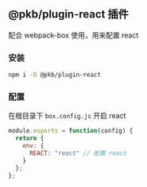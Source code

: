 ## @pkb/plugin-react 插件

配合 webpack-box 使用，用来配置 react

### 安装

```bash
npm i -D @pkb/plugin-react
```

### 配置

在根目录下 `box.config.js` 开启 react

```js
module.exports = function(config) {
  return {
    env: {
      REACT: "react" // 配置 react
    }
  };
};
```
